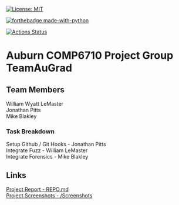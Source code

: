 [![License: MIT](https://img.shields.io/badge/License-MIT-yellow.svg)](https://opensource.org/licenses/MIT) 

[![forthebadge made-with-python](http://ForTheBadge.com/images/badges/made-with-python.svg)](https://www.python.org/)

[![Actions Status](https://github.com/paser-group/KubeSec/workflows/Build%20KubeTaint/badge.svg)](https://github.com/Build%20TaintPupp/actions)

# Auburn COMP6710 Project Group TeamAuGrad

## Team Members

William Wyatt LeMaster  
Jonathan Pitts  
Mike Blakley

### Task Breakdown
Setup Github / Git Hooks - Jonathan Pitts  
Integrate Fuzz - William LeMaster  
Integrate Forensics - Mike Blakley   

## Links   
[Project Report - REPO.md](https://github.com/JMPitts/TeamAuGrad-SQA2023-AUBURN/blob/main/REPO.md)   
[Project Screenshots - /Screenshots](https://github.com/JMPitts/TeamAuGrad-SQA2023-AUBURN/tree/main/Screenshots)    
